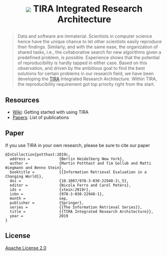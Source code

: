 <h1 align="center"><p><img src="https://github.com/tira-io/tira/blob/master/tira-application/src/tira/static/tira/img/logo-tira-40x40-transparent.png" style="vertical-align:middle"> TIRA Integrated Research Architecture </p></h1>


>Data and software are immaterial. Scientists in computer science hence have the unique chance to let other scientists easily reproduce their findings. Similarly, and with the same ease, the organization of shared tasks, i.e., the collaborative search for new algorithms given a predefined problem, is possible. Experience shows that the potential of reproducibility is hardly tapped in either case. Based on this observation, and driven by the ambitious
goal to find the best solutions for certain problems in our research field, we have been developing the [TIRA](https://www.tira.io) Integrated Research Architecture. Within TIRA, the reproducibility requirement got top priority right from the start. 

## Resources
* [Wiki](../../wiki): Getting started with using TIRA
* [Papers](https://webis.de/publications.html?q=tira): List of publications

## Paper

If you use TIRA in your own research, please be sure to cite our paper

```
@InCollection{potthast:2019c,
  address =             {Berlin Heidelberg New York},
  author =              {Martin Potthast and Tim Gollub and Matti Wiegmann and Benno Stein},
  booktitle =           {{Information Retrieval Evaluation in a Changing World}},
  doi =                 {10.1007/978-3-030-22948-1\_5},
  editor =              {Nicola Ferro and Carol Peters},
  ids =                 {stein:2019r},
  isbn =                {978-3-030-22948-1},
  month =               sep,
  publisher =           {Springer},
  series =              {{The Information Retrieval Series}},
  title =               {{TIRA Integrated Research Architecture}},
  year =                2019
}
```
## License

[Apache License 2.0](LICENSE)

